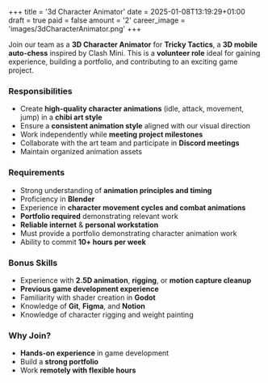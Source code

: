 ﻿+++
title = '3d Character Animator'
date = 2025-01-08T13:19:29+01:00
draft = true
paid = false
amount = '2'
career_image = 'images/3dCharacterAnimator.png'
+++

Join our team as a **3D Character Animator** for **Tricky Tactics**, a **3D mobile auto-chess** inspired by Clash Mini. This is a **volunteer role** ideal for gaining experience, building a portfolio, and contributing to an exciting game project.

### Responsibilities
- Create **high-quality character animations** (idle, attack, movement, jump) in a **chibi art style**
- Ensure a **consistent animation style** aligned with our visual direction
- Work independently while **meeting project milestones**
- Collaborate with the art team and participate in **Discord meetings**
- Maintain organized animation assets

### Requirements
- Strong understanding of **animation principles and timing**
- Proficiency in **Blender**
- Experience in **character movement cycles and combat animations**
- **Portfolio required** demonstrating relevant work
- **Reliable internet** & **personal workstation**
- Must provide a portfolio demonstrating character animation work
- Ability to commit **10+ hours per week**

### Bonus Skills
- Experience with **2.5D animation**, **rigging**, or **motion capture cleanup**
- **Previous game development experience**
- Familiarity with shader creation in **Godot**
- Knowledge of **Git**, **Figma**, and **Notion**
- Knowledge of character rigging and weight painting

### Why Join?
- **Hands-on experience** in game development
- Build a **strong portfolio**
- Work **remotely with flexible hours**
